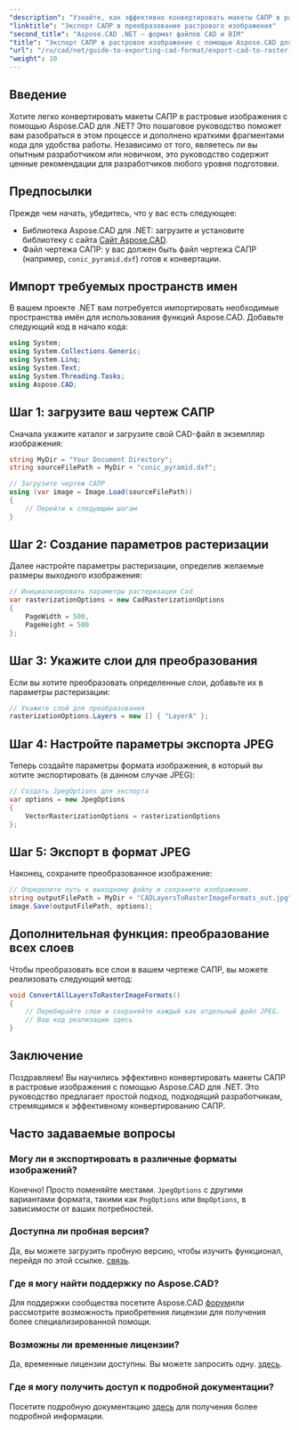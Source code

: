 ```yaml
---
"description": "Узнайте, как эффективно конвертировать макеты САПР в различные форматы растровых изображений с помощью Aspose.CAD для .NET. Это подробное руководство подробно описывает весь процесс с помощью понятного кода."
"linktitle": "Экспорт САПР в преобразование растрового изображения"
"second_title": "Aspose.CAD .NET — формат файлов CAD и BIM"
"title": "Экспорт САПР в растровое изображение с помощью Aspose.CAD для .NET"
"url": "/ru/cad/net/guide-to-exporting-cad-format/export-cad-to-raster-image-conversion/"
"weight": 10
---
```


## Введение

Хотите легко конвертировать макеты САПР в растровые изображения с помощью Aspose.CAD для .NET? Это пошаговое руководство поможет вам разобраться в этом процессе и дополнено краткими фрагментами кода для удобства работы. Независимо от того, являетесь ли вы опытным разработчиком или новичком, это руководство содержит ценные рекомендации для разработчиков любого уровня подготовки.

## Предпосылки

Прежде чем начать, убедитесь, что у вас есть следующее:

- Библиотека Aspose.CAD для .NET: загрузите и установите библиотеку с сайта [Сайт Aspose.CAD](https://releases.aspose.com/cad/net/).
- Файл чертежа САПР: у вас должен быть файл чертежа САПР (например, `conic_pyramid.dxf`) готов к конвертации.

## Импорт требуемых пространств имен

В вашем проекте .NET вам потребуется импортировать необходимые пространства имён для использования функций Aspose.CAD. Добавьте следующий код в начало кода:

```csharp
using System;
using System.Collections.Generic;
using System.Linq;
using System.Text;
using System.Threading.Tasks;
using Aspose.CAD;
```

## Шаг 1: загрузите ваш чертеж САПР

Сначала укажите каталог и загрузите свой CAD-файл в экземпляр изображения:

```csharp
string MyDir = "Your Document Directory";
string sourceFilePath = MyDir + "conic_pyramid.dxf";

// Загрузите чертеж САПР
using (var image = Image.Load(sourceFilePath))
{
    // Перейти к следующим шагам
}
```

## Шаг 2: Создание параметров растеризации

Далее настройте параметры растеризации, определив желаемые размеры выходного изображения:

```csharp
// Инициализировать параметры растеризации Cad
var rasterizationOptions = new CadRasterizationOptions
{
    PageWidth = 500,
    PageHeight = 500
};
```

## Шаг 3: Укажите слои для преобразования

Если вы хотите преобразовать определенные слои, добавьте их в параметры растеризации:

```csharp
// Укажите слой для преобразования
rasterizationOptions.Layers = new [] { "LayerA" };
```

## Шаг 4: Настройте параметры экспорта JPEG

Теперь создайте параметры формата изображения, в который вы хотите экспортировать (в данном случае JPEG):

```csharp
// Создать JpegOptions для экспорта
var options = new JpegOptions
{
    VectorRasterizationOptions = rasterizationOptions
};
```

## Шаг 5: Экспорт в формат JPEG

Наконец, сохраните преобразованное изображение:

```csharp
// Определите путь к выходному файлу и сохраните изображение.
string outputFilePath = MyDir + "CADLayersToRasterImageFormats_out.jpg";
image.Save(outputFilePath, options);
```

## Дополнительная функция: преобразование всех слоев

Чтобы преобразовать все слои в вашем чертеже САПР, вы можете реализовать следующий метод:

```csharp
void ConvertAllLayersToRasterImageFormats()
{
    // Перебирайте слои и сохраняйте каждый как отдельный файл JPEG.
    // Ваш код реализации здесь
}
```

## Заключение

Поздравляем! Вы научились эффективно конвертировать макеты САПР в растровые изображения с помощью Aspose.CAD для .NET. Это руководство предлагает простой подход, подходящий разработчикам, стремящимся к эффективному конвертированию САПР.

## Часто задаваемые вопросы

### Могу ли я экспортировать в различные форматы изображений?

Конечно! Просто поменяйте местами. `JpegOptions` с другими вариантами формата, такими как `PngOptions` или `BmpOptions`, в зависимости от ваших потребностей.

### Доступна ли пробная версия?

Да, вы можете загрузить пробную версию, чтобы изучить функционал, перейдя по этой ссылке. [связь](https://releases.aspose.com/cad/net/).

### Где я могу найти поддержку по Aspose.CAD?

Для поддержки сообщества посетите Aspose.CAD [форум](https://forum.aspose.com/c/cad/19)или рассмотрите возможность приобретения лицензии для получения более специализированной помощи.

### Возможны ли временные лицензии?

Да, временные лицензии доступны. Вы можете запросить одну. [здесь](https://purchase.conholdate.com/temporary-license/).

### Где я могу получить доступ к подробной документации?

Посетите подробную документацию [здесь](https://reference.aspose.com/cad/net/) для получения более подробной информации.